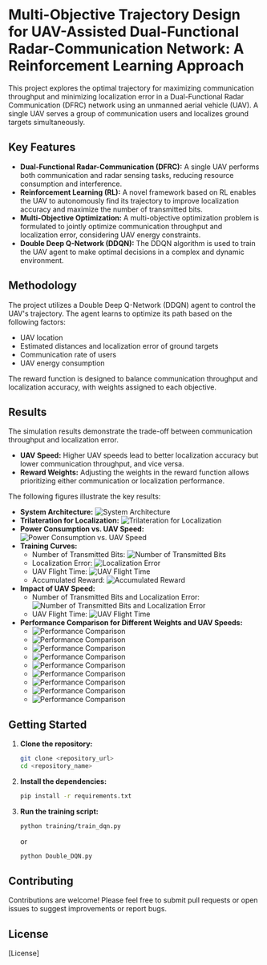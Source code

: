 # Multi-Objective Trajectory Design for UAV-Assisted Dual-Functional Radar-Communication Network: A Reinforcement Learning Approach

This project explores the optimal trajectory for maximizing communication throughput and minimizing localization error in a Dual-Functional Radar Communication (DFRC) network using an unmanned aerial vehicle (UAV). A single UAV serves a group of communication users and localizes ground targets simultaneously.

## Key Features

*   **Dual-Functional Radar-Communication (DFRC):** A single UAV performs both communication and radar sensing tasks, reducing resource consumption and interference.
*   **Reinforcement Learning (RL):** A novel framework based on RL enables the UAV to autonomously find its trajectory to improve localization accuracy and maximize the number of transmitted bits.
*   **Multi-Objective Optimization:** A multi-objective optimization problem is formulated to jointly optimize communication throughput and localization error, considering UAV energy constraints.
*   **Double Deep Q-Network (DDQN):** The DDQN algorithm is used to train the UAV agent to make optimal decisions in a complex and dynamic environment.

## Methodology

The project utilizes a Double Deep Q-Network (DDQN) agent to control the UAV's trajectory. The agent learns to optimize its path based on the following factors:

*   UAV location
*   Estimated distances and localization error of ground targets
*   Communication rate of users
*   UAV energy consumption

The reward function is designed to balance communication throughput and localization accuracy, with weights assigned to each objective.

## Results

The simulation results demonstrate the trade-off between communication throughput and localization error.

*   **UAV Speed:** Higher UAV speeds lead to better localization accuracy but lower communication throughput, and vice versa.
*   **Reward Weights:** Adjusting the weights in the reward function allows prioritizing either communication or localization performance.

The following figures illustrate the key results:

*   **System Architecture:** ![System Architecture](paper/Figures/fig1.png)
*   **Trilateration for Localization:** ![Trilateration for Localization](paper/Figures/fig2.png)
*   **Power Consumption vs. UAV Speed:** ![Power Consumption vs. UAV Speed](paper/Figures/speed_fig.png)
*   **Training Curves:**
    *   Number of Transmitted Bits: ![Number of Transmitted Bits](paper/Figures/my_figure_1.png)
    *   Localization Error: ![Localization Error](paper/Figures/my_figure_2.png)
    *   UAV Flight Time: ![UAV Flight Time](paper/Figures/my_figure_4.png)
    *   Accumulated Reward: ![Accumulated Reward](paper/Figures/my_figure_5.png)
*   **Impact of UAV Speed:**
    *   Number of Transmitted Bits and Localization Error: ![Number of Transmitted Bits and Localization Error](paper/Figures/new_fig_1.png)
    *   UAV Flight Time: ![UAV Flight Time](paper/Figures/new_fig_2.png)
*   **Performance Comparison for Different Weights and UAV Speeds:**
    *   ![Performance Comparison](paper/Figures/10_w_1.png)
    *   ![Performance Comparison](paper/Figures/10_w_2.png)
    *   ![Performance Comparison](paper/Figures/10_w_3.png)
    *   ![Performance Comparison](paper/Figures/20_w_1.png)
    *   ![Performance Comparison](paper/Figures/20_w_2.png)
    *   ![Performance Comparison](paper/Figures/20_w_3.png)
    *   ![Performance Comparison](paper/Figures/30_w_1.png)
    *   ![Performance Comparison](paper/Figures/30_w_2.png)
    *   ![Performance Comparison](paper/Figures/30_w_3.png)

## Getting Started

1.  **Clone the repository:**

    ```bash
    git clone <repository_url>
    cd <repository_name>
    ```

2.  **Install the dependencies:**

    ```bash
    pip install -r requirements.txt
    ```

3.  **Run the training script:**

    ```bash
    python training/train_dqn.py
    ```

    or

    ```bash
    python Double_DQN.py
    ```

## Contributing

Contributions are welcome! Please feel free to submit pull requests or open issues to suggest improvements or report bugs.

## License

[License]
